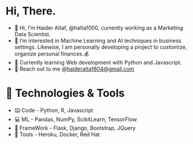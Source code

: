 # Hi, There. 
- 👋 Hi, I’m Haider Altaf, @haltaf000, currently working as a Marketing Data Scientist. 
- 👀 I’m interested in Machine Learning and AI techniques in business settings. Likewise, I am personally developing a project to customize, organize personal finances.:moneybag:
- 🌱 Currently learning Web development with Python and Javascript.
- 💬 Reach out to me @haideraltaf804@gmail.com

# 🔧 Technologies & Tools
- :keyboard: Code - Python, R, Javascript
- :computer: ML - Pandas, NumPy, ScikitLearn, TensorFlow
- :abacus: FrameWork - Flask, Django, Bootstrap, JQuery
- :flashlight: Tools - Heroku, Docker, Red Hat


<!---
haltaf000/haltaf000 is a ✨ special ✨ repository because its `README.md` (this file) appears on your GitHub profile.
You can click the Preview link to take a look at your changes.
--->
